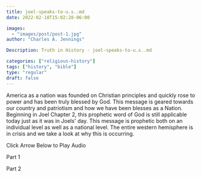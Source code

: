 ```yaml
---
title: joel-speaks-to-u.s..md
date: 2022-02-18T15:02:28-06:00

images:
  - "images/post/post-1.jpg"
author: "Charles A. Jennings"

Description: Truth in History - joel-speaks-to-u.s..md

categories: ["religious-history"]
tags: ["history", "bible"]
type: "regular"
draft: false
---
```


America as a nation was founded on Christian principles and quickly rose to power and has been truly blessed by God. This message is geared towards our country and patriotism and how we have been blesses as a Nation. Beginning in Joel Chapter 2, this prophetic word of God is still applicable today just as it was in Joels' day. This message is prophetic both on an individual level as well as a national level. The entire western hemisphere is in crisis and we take a look at why this is occurring.

Click Arrow Below to Play Audio

Part 1

Part 2

